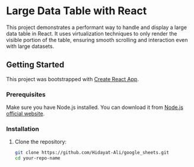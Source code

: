 # Large Data Table with React

This project demonstrates a performant way to handle and display a large data table in React. It uses virtualization techniques to only render the visible portion of the table, ensuring smooth scrolling and interaction even with large datasets.

## Getting Started

This project was bootstrapped with [Create React App](https://github.com/facebook/create-react-app).

### Prerequisites

Make sure you have Node.js installed. You can download it from [Node.js official website](https://nodejs.org/).

### Installation

1. Clone the repository:
   ```bash
   git clone https://github.com/Hidayat-Ali/google_sheets.git
   cd your-repo-name
   ```
